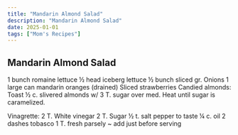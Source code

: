 ```yaml
---
title: "Mandarin Almond Salad"
description: "Mandarin Almond Salad"
date: 2025-01-01
tags: ["Mom's Recipes"]
---
```


## Mandarin Almond Salad

1 bunch romaine lettuce
½ head iceberg lettuce
½ bunch sliced gr. Onions
1 large can mandarin oranges (drained)
Sliced strawberries
Candied almonds: 
  Toast ½ c. slivered almonds w/ 3 T. sugar over med. Heat until sugar is caramelized.             

Vinagrette: 
              2 T. White vinegar
              2 T. Sugar
              ½ t. salt
              pepper to taste
              ¼ c. oil
              2 dashes tobasco
              1 T. fresh parsely
              ~ add just before serving

